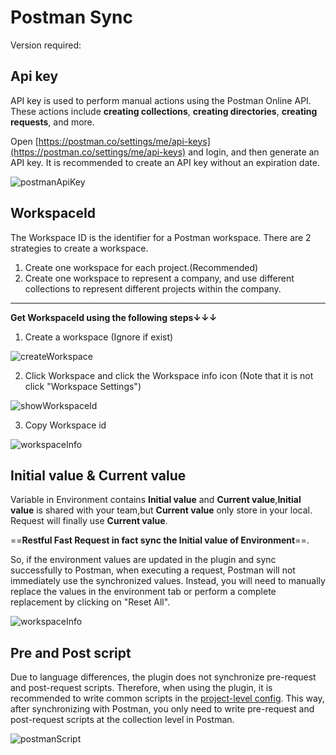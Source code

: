 # Postman Sync

Version required: <Badge text="2023.2.3" />

## Api key
API key is used to perform manual actions using the Postman Online API. These actions include **creating collections**, **creating directories**, **creating requests**, and more.

Open [https://postman.co/settings/me/api-keys](https://postman.co/settings/me/api-keys) and login, and then generate an API key. It is recommended to create an API key without an expiration date.

![postmanApiKey](/img/2023.2.3/postmanApiKey.png)

## WorkspaceId

The Workspace ID is the identifier for a Postman workspace. There are 2 strategies to create a workspace.


1. Create one workspace for each project.(Recommended)
2. Create one workspace to represent a company, and use different collections to represent different projects within the company.

---

**Get WorkspaceId using the following steps↓↓↓**

1. Create a workspace (Ignore if exist)

![createWorkspace](/img/2023.2.3/createWorkspace.png)

2. Click Workspace and click the Workspace info icon (Note that it is not click "Workspace Settings")

![showWorkspaceId](/img/2023.2.3/showWorkspaceId.png)

3. Copy Workspace id

![workspaceInfo](/img/2023.2.3/workspaceInfo.png)

## Initial value & Current value
Variable in Environment contains **Initial value** and **Current value**,**Initial value** is shared with your team,but **Current value** only store in your local.
Request will finally use **Current value**.

==**Restful Fast Request in fact sync the Initial value of Environment**==.

So, if the environment values are updated in the plugin and sync successfully to Postman,
when executing a request, Postman will not immediately use the synchronized values.
Instead, you will need to manually replace the values in the environment tab 
or perform a complete replacement by clicking on "Reset All".

![workspaceInfo](/img/2023.2.3/resetEnvironmentValue.png)

## Pre and Post script
Due to language differences, the plugin does not synchronize pre-request and post-request scripts.
Therefore, when using the plugin, it is recommended to write common scripts in the [project-level config](./projectValueConfig.md).
This way, after synchronizing with Postman, you only need to write pre-request and post-request scripts at the collection level in Postman.

![postmanScript](/img/2023.2.3/postmanScript.png)

